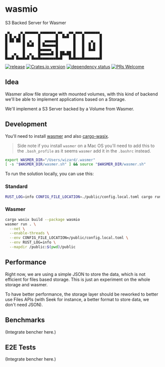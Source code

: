 # wasmio
S3 Backed Server for Wasmer

```
 ▄     ▄ ▄▄▄▄▄▄ ▄▄▄▄▄▄▄ ▄▄   ▄▄ ▄▄▄ ▄▄▄▄▄▄▄ 
█ █ ▄ █ █      █       █  █▄█  █   █       █
█ ██ ██ █  ▄   █  ▄▄▄▄▄█       █   █   ▄   █
█       █ █▄█  █ █▄▄▄▄▄█       █   █  █ █  █
█       █      █▄▄▄▄▄  █       █   █  █▄█  █
█   ▄   █  ▄   █▄▄▄▄▄█ █ ██▄██ █   █       █
█▄▄█ █▄▄█▄█ █▄▄█▄▄▄▄▄▄▄█▄█   █▄█▄▄▄█▄▄▄▄▄▄▄█
```

[![release](https://github.com/Miaxos/wasmio/actions/workflows/release.yml/badge.svg)](https://github.com/Miaxos/wasmio/actions/workflows/release.yml)
[![Crates.io version](https://img.shields.io/crates/v/wasmio.svg)](https://crates.io/crates/wasmio)
[![dependency status](https://deps.rs/repo/github/miaxos/wasmio/status.svg)](https://deps.rs/repo/github/miaxos/wasmio)
[![PRs Welcome](https://img.shields.io/badge/PRs-welcome-brightgreen.svg)](https://github.com/miaxos/wasmio/compare)


## Idea

Wasmer allow file storage with mounted volumes, with this kind of backend we'll
be able to implement applications based on a Storage.

We'll implement a S3 Server backed by a Volume from Wasmer.

## Development

You'll need to install [wasmer](https://wasmer.io) and also [cargo-wasix](https://github.com/wasix-org/cargo-wasix).

> Side note if you install `wasmer` on a Mac OS you'll need to add this to the
`.bash_profile` as it seems `wasmer` add it in the `.bashrc` instead.

``` bash
export WASMER_DIR="/Users/wizard/.wasmer"
[ -s "$WASMER_DIR/wasmer.sh" ] && source "$WASMER_DIR/wasmer.sh"
```

To run the solution locally, you can use this:

### Standard

```bash
RUST_LOG=info CONFIG_FILE_LOCATION=./public/config.local.toml cargo run --package wasmio RUST_LOG=info
```

### Wasmer

```bash
cargo wasix build --package wasmio
wasmer run . \
  --net \
  --enable-threads \
  --env CONFIG_FILE_LOCATION=/public/config.local.toml \
  --env RUST_LOG=info \
  --mapdir /public:$(pwd)/public
```

## Performance

Right now, we are using a simple JSON to store the data, which is not efficient
for files based storage. This is just an experiment on the whole storage and
wasmer.

To have better performance, the storage layer should be reworked to better use
Files APIs (with Seek for instance, a better format to store data, we don't need
JSON).

## Benchmarks

(Integrate bencher here.)

## E2E Tests

(Integrate bencher here.)
